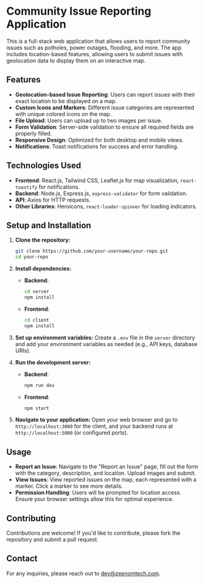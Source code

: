 # Community Issue Reporting Application

This is a full-stack web application that allows users to report community issues such as potholes, power outages, flooding, and more. The app includes location-based features, allowing users to submit issues with geolocation data to display them on an interactive map.

## Features

- **Geolocation-based Issue Reporting**: Users can report issues with their exact location to be displayed on a map.
- **Custom Icons and Markers**: Different issue categories are represented with unique colored icons on the map.
- **File Upload**: Users can upload up to two images per issue.
- **Form Validation**: Server-side validation to ensure all required fields are properly filled.
- **Responsive Design**: Optimized for both desktop and mobile views.
- **Notifications**: Toast notifications for success and error handling.

## Technologies Used

- **Frontend**: React.js, Tailwind CSS, Leaflet.js for map visualization, `react-toastify` for notifications.
- **Backend**: Node.js, Express.js, `express-validator` for form validation.
- **API**: Axios for HTTP requests.
- **Other Libraries**: Heroicons, `react-loader-spinner` for loading indicators.

## Setup and Installation

1. **Clone the repository:**
    ```bash
    git clone https://github.com/your-username/your-repo.git
    cd your-repo
    ```

2. **Install dependencies:**
    - **Backend**:
      ```bash
      cd server
      npm install
      ```
    - **Frontend**:
      ```bash
      cd client
      npm install
      ```

3. **Set up environment variables:**
    Create a `.env` file in the `server` directory and add your environment variables as needed (e.g., API keys, database URIs).

4. **Run the development server:**
    - **Backend**:
      ```bash
      npm run dev
      ```
    - **Frontend**:
      ```bash
      npm start
      ```

5. **Navigate to your application:**
    Open your web browser and go to `http://localhost:3000` for the client, and your backend runs at `http://localhost:5000` (or configured ports).

## Usage

- **Report an Issue**: Navigate to the "Report an Issue" page, fill out the form with the category, description, and location. Upload images and submit.
- **View Issues**: View reported issues on the map, each represented with a marker. Click a marker to see more details.
- **Permission Handling**: Users will be prompted for location access. Ensure your browser settings allow this for optimal experience.


## Contributing

Contributions are welcome! If you'd like to contribute, please fork the repository and submit a pull request.


## Contact

For any inquiries, please reach out to [dev@zeenomtech.com](mailto:dev@zeenomtech.com).


